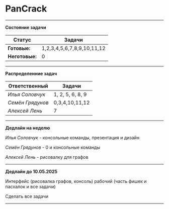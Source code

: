 # PanCrack

***

**Состояние задачи**

|    Статус    |            Задачи          |
|--------------|----------------------------|
| **Готовые:** | 1,2,3,4,5,6,7,8,9,10,11,12 |
|**Неготовые:**| 0                          |


***

**Распределенние задач**

|  Ответственный |      Задачи      |
|----------------|------------------|
|*Илья Соловчук* | 1, 2, 5, 6, 8, 9 |
|*Семён Грядунов*|  0,3,4,10,11,12  |
|*Алексей Лень*  |       7          |

---

**Дедлайн на неделю**

*Илья Соловчук* - консольные команды, презентация и дизайн

*Семён Грядунов* - 0 и консольные команды

*Алексей Лень* - рисовалку для графов

---

**Дедлайн до 10.05.2025**

Интерфейс (рисовалка графов, консоль) рабочий (часть фишек и пасхалок и все задачи)

Сделать все задачи

---
